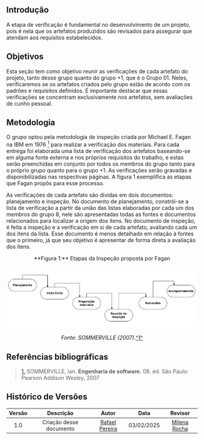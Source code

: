 ## Introdução

A etapa de verificação é fundamental no desenvolvimento de um projeto, pois é nela que os artefatos produzidos são revisados para assegurar que atendam aos requisitos estabelecidos.

## Objetivos

Esta seção tem como objetivo reunir as verificações de cada artefato do projeto, tanto desse grupo quanto do grupo +1, que é o Grupo 01. Neles, verificaremos se os artefatos criados pelo grupo estão de acordo com os padrões e requisitos definidos. É importante destacar que essas verificações se concentram exclusivamente nos artefatos, sem avaliações de cunho pessoal.

## Metodologia

O grupo optou pela metodologia de inspeção criada por Michael E. Fagan na IBM em 1976 <a id="anchor_1" href="#REF1"><sup>1</sup></a> para realizar a verificação dos materiais. Para cada entrega foi elaborada uma lista de verificação dos artefatos baseando-se em alguma fonte externa e nos próprios requisitos do trabalho, e estas serão preenchidas em conjunto por todos os membros do grupo tanto para o próprio grupo quanto para o grupo +1. As verificações serão gravadas e disponibilizadas nas respectivas páginas. A figura 1 exemplifica as etapas que Fagan propôs para esse processo.

As verificações de cada artefato são dividas em dois documentos: planejamento e inspeção. No documento de planejamento, constrói-se a lista de verificação a partir da união das listas elaboradas por cada um dos membros do grupo 8, nele são apresentadas todas as fontes e documentos relacionados para localizar a origem dos itens. No documento de inspeção, é feita a inspeção e a verificação em si de cada artefato, avaliando cada um dos itens da lista. Esse documento é menos detalhado em relação à fontes que o primeiro, já que seu objetivo é apresentar de forma direta a avaliação dos itens.

<center>
**Figura 1:** Etapas da Inspeção proposta por Fagan

![inspeção Fagan](../../assets/inspecao_fagan.png)

_Fonte: SOMMERVILLE (2007)._<a id="anchor_1" href="#REF1">^1^</a>
</center>


## **Referências bibliográficas**

> <a id="REF1" href="#anchor_1">1.</a> SOMMERVILLE, Ian. **Engenharia de software.** 08. ed. São Paulo: Pearson Addison Wesley, 2007


## Histórico de Versões

| Versão |          Descrição              |     Autor      |      Data      |   Revisor     | 
|:------:|:-------------------------------:|:--------------:|:--------------:|:-------------:|
|  1.0   | Criação desse documento | [Rafael Pereira](https://github.com/rafgpereira) | 03/02/2025 | [Milena Rocha](https://github.com/MilenaFRocha)  |
